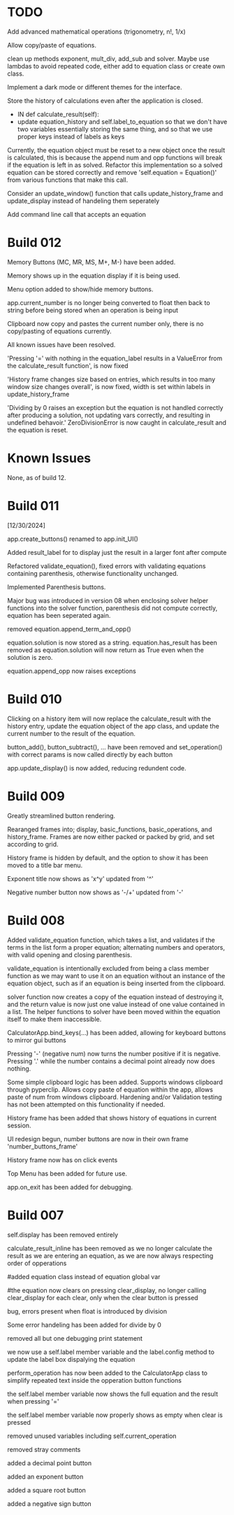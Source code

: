 # TODO

Add advanced mathematical operations (trigonometry, n!, 1/x)

Allow copy/paste of equations.

clean up methods exponent, mult_div, add_sub and solver.  Maybe use lambdas to avoid repeated code, either add to equation class or create own class.

Implement a dark mode or different themes for the interface.

Store the history of calculations even after the application is closed.

 - IN def calculate_result(self):
 - update equation_history and self.label_to_equation so that we don't have two variables essentially storing the same thing, and so that we use proper keys instead of labels as keys

Currently, the equation object must be reset to a new object once the result is calculated, this is because the append num and opp functions will break if the equation is left in as solved.  Refactor this implementation so a solved equation can be stored correctly and remove 'self.equation = Equation()' from various functions that make this call.

Consider an update_window() function that calls update_history_frame and update_display instead of handeling them seperately

Add command line call that accepts an equation

# Build 012

Memory Buttons (MC, MR, MS, M+, M-) have been added.

Memory shows up in the equation display if it is being used.

Menu option added to show/hide memory buttons.

app.current_number is no longer being converted to float then back to string before being stored when an operation is being input

Clipboard now copy and pastes the current number only, there is no copy/pasting of equations currently.

All known issues have been resolved.

'Pressing '=' with nothing in the equation_label results in a ValueError from the calculate_result function', is now fixed

'History frame changes size based on entries, which results in too many window size changes overall', is now fixed, width is set within labels in update_history_frame

'Dividing by 0 raises an exception but the equation is not handled correctly after producing a solution, not updating vars correctly, and resulting in undefined behavoir.' ZeroDivisionError is now caught in calculate_result and the equation is reset.

# Known Issues

None, as of build 12.

# Build 011
[12/30/2024]

app.create_buttons() renamed to app.init_UI()

Added result_label for to display just the result in a larger font after compute

Refactored validate_equation(), fixed errors with validating equations containing parenthesis, otherwise functionality unchanged.

Implemented Parenthesis buttons.

Major bug was introduced in version 08 when enclosing solver helper functions into the solver function, parenthesis did not compute correctly, equation has been seperated again.

removed equation.append_term_and_opp()

equation.solution is now stored as a string. equation.has_result has been removed as equation.solution will now return as True even when the solution is zero.

equation.append_opp now raises exceptions

# Build 010

Clicking on a history item will now replace the calculate_result with the history entry, update the equation object of the app class, and update the current number to the result of the equation.

button_add(), button_subtract(), ... have been removed and set_operation() with correct params is now called directly by each button

app.update_display() is now added, reducing redundent code.

# Build 009

Greatly streamlined button rendering.

Rearanged frames into; display, basic_functions, basic_operations, and history_frame.  Frames are now either packed or packed by grid, and set according to grid.

History frame is hidden by default, and the option to show it has been moved to a title bar menu.

Exponent title now shows as 'x^y' updated from '^'

Negative number button now shows as '-/+' updated from '-'

# Build 008

Added validate_equation function, which takes a list, and validates if the terms in the list form a proper equation; alternating numbers and operators, with valid opening and closing parenthesis.

validate_equation is intentionally excluded from being a class member function as we may want to use it on an equation without an instance of the equation object, such as if an equation is being inserted from the clipboard.

solver function now creates a copy of the equation instead of destroying it, and the return value is now just one value instead of one value contained in a list.  The helper functions to solver have been moved within the equation itself to make them inaccessible.

CalculatorApp.bind_keys(...) has been added, allowing for keyboard buttons to mirror gui buttons

Pressing '-' (negative num) now turns the number positive if it is negative.  Pressing '.' while the number contains a decimal point already now does nothing.

Some simple clipboard logic has been added. Supports windows clipboard through pyperclip.  Allows copy paste of equation within the app, allows paste of num from windows clipboard.  Hardening and/or Validation testing has not been attempted on this functionality if needed.

History frame has been added that shows history of equations in current session.

UI redesign begun, number buttons are now in their own frame 'number_buttons_frame'

History frame now has on click events

Top Menu has been added for future use.

app.on_exit has been added for debugging.

# Build 007

self.display has been removed entirely

calculate_result_inline has been removed as we no longer calculate the result as we are entering an equation, as we are now always respecting order of opperations

#added equation class instead of equation global var

#the equation now clears on pressing clear_display, no longer calling clear_display for each clear, only when the clear button is pressed


bug, errors present when float is introduced by division

Some error handeling has been added for divide by 0

removed all but one debugging print statement

we now use a self.label member variable and the label.config method to update the label box dispalying the equation

perform_operation has now been added to the CalculatorApp class to simplify repeated text inside the opperation button functions

the self.label member variable now shows the full equation and the result when pressing '='

the self.label member variable now properly shows as empty when clear is pressed

removed unused variables including self.current_operation

removed stray comments

added a decimal point button

added an exponent button

added a square root button

added a negative sign button